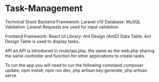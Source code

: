 # Task-Management

Technical Stack
Backend
Framework: Laravel v10
Database: MySQL
Validation: Laravel Requests are used for input validation.


Frontend
Framework: React
UI Library: Ant Design (AntD)
Data Table: Ant Design Table is used to display tasks.

API 
an API is introduced in route/api.php, the same as the web.php sharing the same controller and function for other applications to create tasks.

To run the app you will need to run the following command
composer update,
npm install,
npm run dev,
php artisan key:generate,
php artisan serve

